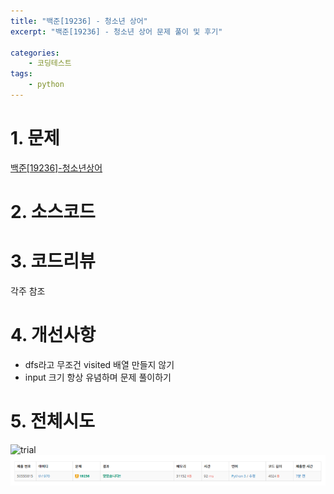 ```yaml
---
title: "백준[19236] - 청소년 상어"
excerpt: "백준[19236] - 청소년 상어 문제 풀이 및 후기"

categories:
    - 코딩테스트
tags:
    - python
---
```


# 1. 문제
[백준[19236]-청소년상어](https://www.acmicpc.net/problem/19236)


# 2. 소스코드
<script src="https://gist.github.com/taehyeong51/d6d0be3a3f420246ac4be0d724e77972.js"></script>


# 3. 코드리뷰
각주 참조


# 4. 개선사항
* dfs라고 무조건 visited 배열 만들지 않기
* input 크기 항상 유념하며 문제 풀이하기


# 5. 전체시도
![trial]("./bj19236_trial.png")
<img src = "./bj19236_trial.png">